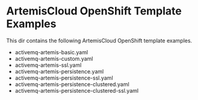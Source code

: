 # ArtemisCloud OpenShift Template Examples

This dir contains the following ArtemisCloud OpenShift template examples.

* activemq-artemis-basic.yaml
* activemq-artemis-custom.yaml
* activemq-artemis-ssl.yaml
* activemq-artemis-persistence.yaml
* activemq-artemis-persistence-ssl.yaml
* activemq-artemis-persistence-clustered.yaml
* activemq-artemis-persistence-clustered-ssl.yaml
